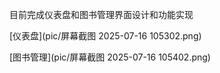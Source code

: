 目前完成仪表盘和图书管理界面设计和功能实现

[仪表盘](pic/屏幕截图 2025-07-16 105302.png)

[图书管理](pic/屏幕截图 2025-07-16 105402.png)

